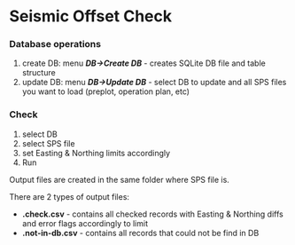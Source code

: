 # Seismic Offset Check

### Database operations
1. create DB: menu _**DB->Create DB**_ - creates SQLite DB file and table structure
2. update DB: menu _**DB->Update DB**_ - select DB to update and all SPS files you want to load (preplot, operation plan, etc)

### Check
1. select DB
2. select SPS file
3. set Easting & Northing limits accordingly
3. Run

Output files are created in the same folder where SPS file is.

There are 2 types of output files:
* **.check.csv** - contains all checked records with Easting & Northing diffs and error flags accordingly to limit
* **.not-in-db.csv** - contains all records that could not be find in DB